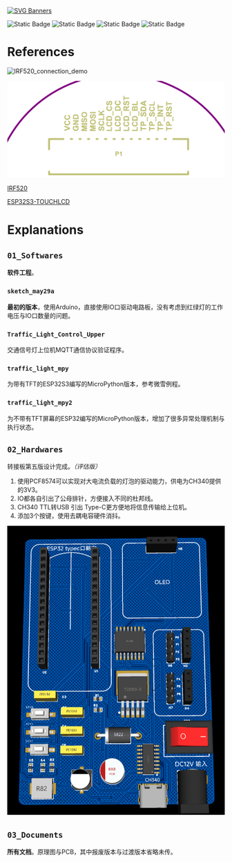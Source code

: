 [![SVG Banners](https://svg-banners.vercel.app/api?type=glitch&text1=Traffic🤔Light&width=900&height=200)](https://github.com/CQUT-handsomeboy/traffic_light_control)

![Static Badge](https://img.shields.io/badge/License-AGPL3-green) ![Static Badge](https://img.shields.io/badge/Language-Arduino-red) ![Static Badge](https://img.shields.io/badge/Language-Micropython-red) ![Static Badge](https://img.shields.io/badge/Author-CQUT_handsomeboy-black)

# References

![IRF520_connection_demo](http://hobbycomponents.com/images/forum/IFR520_MOSFET_Module_DC_Motor_Example.png)

![ESP32_connection](./.asset/img2.png)

[IRF520](https://forum.hobbycomponents.com/viewtopic.php?f=76&t=1872)

[ESP32S3-TOUCHLCD](https://www.waveshare.net/wiki/ESP32-S3-Touch-LCD-1.28)

# Explanations

## `01_Softwares`

**软件工程**。

### `sketch_may29a`

**最初的版本**，使用Arduino，直接使用IO口驱动电路板，没有考虑到红绿灯的工作电压与IO口数量的问题。

### `Traffic_Light_Control_Upper`

交通信号灯上位机MQTT通信协议验证程序。

### `traffic_light_mpy`

为带有TFT的ESP32S3编写的MicroPython版本，参考微雪例程。

### `traffic_light_mpy2`

为不带有TFT屏幕的ESP32编写的MicroPython版本，增加了很多异常处理机制与执行状态。


## `02_Hardwares`

转接板第五版设计完成。*（评估版）*

1. 使用PCF8574可以实现对大电流负载的灯泡的驱动能力，供电为CH340提供的3V3。
2. IO都各自引出了公母排针，方便接入不同的杜邦线。
3. CH340 TTL转USB 引出 Type-C更方便地将信息传输给上位机。
4. 添加3个按键，使用去耦电容硬件消抖。

![](./.asset/img1.png)

## `03_Documents`

**所有文档**。原理图与PCB，其中报废版本与过渡版本省略未传。